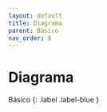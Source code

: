 ```yaml
---
layout: default
title: Diagrama
parent: Básico
nav_order: 8
---
```


# Diagrama

Básico
{: .label .label-blue }
